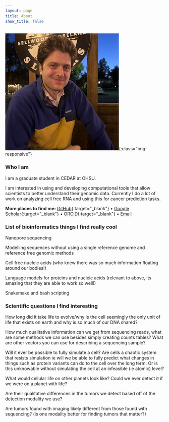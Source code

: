 ```yaml
---
layout: page
title: About
show_title: false
---
```

![profile](/assets/headshot_rowancallahan.jpg){:class="img-responsive"}

### Who I am 
I am a graduate student in CEDAR at OHSU.

I am interested in using and developing computational tools that allow scientists to better understand their genomic data. Currently I do a lot of work on analyzing cell free RNA and using this for cancer prediction tasks.

**More places to find me:**
[GitHub](https://github.com/rowancallahan){:target="_blank"} • 
[Google Scholar](https://scholar.google.com/citations?user=uC3DpcgAAAAJ&hl=en){:target="_blank"} • 
[ORCID](https://orcid.org/0000-0002-2120-7487){:target="_blank"} • 
[Email](mailto:{{site.email}})

### List of bioinformatics things I find really cool
Nanopore sequencing

Modelling sequences without using a single reference genome and reference free genomic methods

Cell free nucleic acids (who knew there was so much information floating around our bodies!)

Language models for proteins and nucleic acids (relevant to above, its amazing that they are able to work so well!)

Snakemake and bash scripting 


### Scientific questions I find interesting
How long did it take life to evolve/why is the cell seemingly the only unit of life that exists on earth and why is so much of our DNA shared?

How much qualitative information can we get from sequencing reads, what are some methods we can use besides simply creating counts tables? What are other vectors you can use for describing a sequencing sample?

Will it ever be possible to fully simulate a cell? Are cells a chaotic system that resists simulation ie will we be able to fully predict what changes in things such as protein variants can do to the cell over the long term. Or is this unknowable without simulating the cell at an infeasible (ie atomic) level?

What would cellular life on other planets look like? Could we ever detect it if we were on a planet with life?

Are their qualitative differences in the tumors we detect based off of the detection modality we use?

Are tumors found with imaging likely different from those found with sequencing? (is one modality better for finding tumors that matter?)



